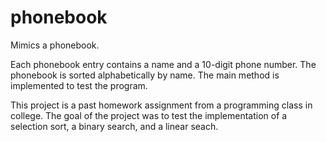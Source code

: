 # phonebook
Mimics a phonebook.

Each phonebook entry contains a name and a 10-digit phone number. The phonebook is sorted alphabetically by name. The main method is implemented to test the program.

This project is a past homework assignment from a programming class in college. The goal of the project was to test the implementation of a selection sort, a binary search, and a linear seach.
